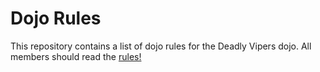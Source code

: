 Dojo Rules
==========

This repository contains a list of dojo rules for the Deadly Vipers dojo.
All members should read the [rules!]("https://github.com/deadlyvipers")
